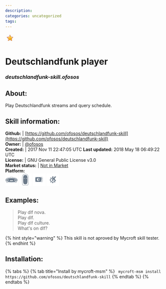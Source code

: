 ```yaml
--- 
description: 
categories: uncategorized   
tags:   
---
```


![](../.gitbook/assets/star.png)  
# Deutschlandfunk player  
### _deutschlandfunk-skill.ofosos_  
## About:  
Play Deutschlandfunk streams and query schedule.

## Skill information:  
**Github:** | [https://github.com/ofosos/deutschlandfunk-skill](https://github.com/ofosos/deutschlandfunk-skill)  
**Owner:** | [@ofosos](https://github.com/ofosos)  
**Created:** | 2017 Nov 11 22:47:05 UTC  **Last updated:** 2018 May 18 06:49:22 UTC  
**License:** | GNU General Public License v3.0  
**Market status:** | [Not in Market](https://market.mycroft.ai/skill/)  
**Platform:**  
 ![](../.gitbook/assets/mark-1-icon.png)  ![](../.gitbook/assets/mark-2-icon.png)  ![](../.gitbook/assets/picroft-icon.png)  ![](../.gitbook/assets/kde.png)   
## Examples:  
> Play dlf nova.  
> Play dlf.  
> Play dlf culture.  
> What's on dlf?  
  
{% hint style="warning" %}
This skill is not aproved by Mycroft skill tester.
{% endhint %}
    
## Installation:  
{% tabs %}
{% tab title="Install by mycroft-msm" %}
``` mycroft-msm install https://github.com/ofosos/deutschlandfunk-skill```
{% endtab %}
  {% endtabs %}
  